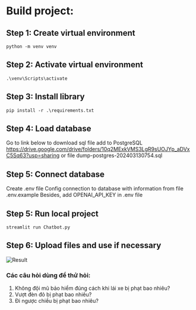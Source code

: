 # Build project:
## Step 1: Create virtual environment
`python -m venv venv`
## Step 2: Activate virtual environment
`.\venv\Scripts\activate`
## Step 3: Install library
`pip install -r .\requirements.txt`
## Step 4: Load database 
Go to link below to download sql file add to PostgreSQL
https://drive.google.com/drive/folders/10q2MExkVMS3LgR9sUOJYp_aDVxC5Sq63?usp=sharing
or file dump-postgres-202403130754.sql
## Step 5: Connect database 
Create .env file
Config connection to database with information from file .env.example 
Besides, add OPENAI_API_KEY in .env file
## Step 5: Run local project
`streamlit run Chatbot.py`
## Step 6: Upload files and use if necessary

![Result](image.png)

### Các câu hỏi dùng để thử hỏi:
1. Không đội mũ bảo hiểm đúng cách khi lái xe bị phạt bao nhiêu?
2. Vượt đèn đỏ bị phạt bao nhiêu?
3. Đi ngược chiều bị phạt bao nhiêu?

